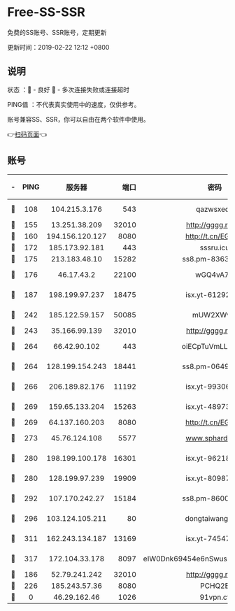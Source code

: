 # Free-SS-SSR

免费的SS账号、SSR账号，定期更新

更新时间：2019-02-22 12:12 +0800

## 说明

状态     ：🙂 - 良好 🙁 - 多次连接失败或连接超时

PING值   ：不代表真实使用中的速度，仅供参考。

账号兼容SS、SSR，你可以自由在两个软件中使用。

👉[扫码页面](https://liesauer.github.io/free-ss-ssr.github.io/)👈

## 账号

|-|PING|服务器|端口|密码|加密方式|区域|
|:----:|:----:|:-----:|-----:|:----:|:----:|:----:|
|🙂|108|104.215.3.176|543|qazwsxedc|aes-256-gcm|JP|
|🙂|155|13.251.38.209|32010|http://gggg.rocks|chacha20|SG|
|🙂|160|194.156.120.127|8080|http://t.cn/EGJIyrl|rc4-md5|RU|
|🙂|172|185.173.92.181|443|sssru.icu|rc4-md5|RU|
|🙂|175|213.183.48.10|15282|ss8.pm-83634302|rc4-md5|RU|
|🙂|176|46.17.43.2|22100|wGQ4vA7D|aes-256-gcm|RU|
|🙂|187|198.199.97.237|18475|isx.yt-61292258|aes-256-cfb|US|
|🙂|242|185.122.59.157|50085|mUW2XWw8|aes-256-cfb|GB|
|🙂|243|35.166.99.139|32010|http://gggg.rocks|chacha20|US|
|🙂|264|66.42.90.102|443|oiECpTuVmLLxk4Ts|aes-256-cfb|US|
|🙂|264|128.199.154.243|18441|ss8.pm-06496894|aes-256-cfb|SG|
|🙂|266|206.189.82.176|11192|isx.yt-99306454|aes-256-cfb|SG|
|🙂|269|159.65.133.204|15263|isx.yt-48973612|aes-256-cfb|SG|
|🙂|269|64.137.160.203|8080|http://t.cn/EGJIyrl|rc4-md5|CA|
|🙂|273|45.76.124.108|5577|www.sphard.com|aes-256-cfb|AU|
|🙂|280|198.199.100.178|16301|isx.yt-96218342|aes-256-cfb|US|
|🙂|280|128.199.97.239|19909|isx.yt-80987070|aes-256-cfb|SG|
|🙂|292|107.170.242.27|15184|ss8.pm-86005038|aes-256-cfb|US|
|🙂|296|103.124.105.211|80|dongtaiwang.com|aes-256-cfb|US|
|🙂|311|162.243.134.187|13169|isx.yt-74547415|aes-256-cfb|US|
|🙂|317|172.104.33.178|8097|eIW0Dnk69454e6nSwuspv9DmS201tQ0D|aes-256-cfb|SG|
|🙂|186|52.79.241.242|32010|http://gggg.rocks|chacha20|KR|
|🙁|226|185.243.57.36|8080|PCHQ2E|rc4-md5|US|
|🙁|0|46.29.162.46|1026|91vpn.cf|rc4-md5|RU|
